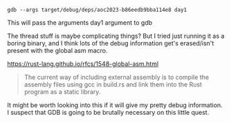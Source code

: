 ```
gdb --args target/debug/deps/aoc2023-b86eedb9bba114e8 day1
```
This will pass the arguments day1 argument to gdb


The thread stuff is maybe complicating things? But I tried just running it as a boring binary, and I think lots of the debug information get's erased/isn't present with the global asm macro.

https://rust-lang.github.io/rfcs/1548-global-asm.html
> The current way of including external assembly is to compile the assembly files using gcc in build.rs and link them into the Rust program as a static library.

It might be worth looking into this if it will give my pretty debug information. I suspect that GDB is going to be brutally necessary on this little quest.